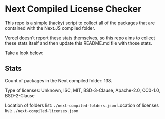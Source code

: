 # Next Compiled License Checker

This repo is a simple (hacky) script to collect all of the packages that are contained with the Next.JS compiled folder.

Vercel doesn't report these stats themselves, so this repo aims to collect these stats itself and then update this README.md file with those stats.

Take a look below:

## Stats

Count of packages in the Next compiled folder: 138.

Type of licenses: Unknown, ISC, MIT, BSD-3-Clause, Apache-2.0, CC0-1.0, BSD-2-Clause

Location of folders list: `./next-compiled-folders.json`
Location of licenses list: `./next-compiled-licenses.json`